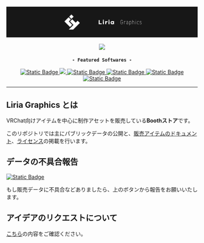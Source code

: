 [![](/images/banner_liria_005.png)](https://eicosapenta.booth.pm)

<p align="center">  
  <a aria-label="booth_link" href="https://eicosapenta.booth.pm/">
    <img src="https://img.shields.io/badge/liria_graphics-303030?style=for-the-badge&label=%F0%9F%90%AB%20booth&labelColor=fc4d50">
  </a>
</p>

<p align="center">
  <strong><code>- Featured Softwares -</code></strong>
</p>

<p align="center">
  <a aria-label="unity" href="https://unity.com/">
    <img alt="Static Badge" src="https://img.shields.io/badge/Unity-4a4a4a.svg?style=for-the-badge&logo=unity&logoColor=white">
  </a>
  <a aria-label="blender" href="https://blender.org/">
    <img src="https://img.shields.io/badge/Blender-%23F5792A.svg?style=for-the-badge&logo=blender&logoColor=white">
  </a>
  <a aria-label="rizomuv" href="https://rizom-lab.com/rizomuv-vs/">
    <img alt="Static Badge" src="https://img.shields.io/badge/rizomuv-ef4000?style=for-the-badge">
  </a>
  <a aria-label="substance" href="https://adobe.com/creativecloud/3d-ar/campaign/pricing.html">
    <img alt="Static Badge" src="https://img.shields.io/badge/Substance_3D-1e3101?style=for-the-badge&logo=adobe">
  </a>
  <a aria-label="affinity_photo" href="https://affinity.serif.com/photo/">
    <img alt="Static Badge" src="https://img.shields.io/badge/Affinity%20Photo-%237E4DD2.svg?style=for-the-badge&logo=affinity-photo&logoColor=white">
  </a>
  <a aria-label="adobe_font" href="https://fonts.adobe.com/">
    <img alt="Static Badge" src="https://img.shields.io/badge/Adobe%20Fonts-333c4a.svg?style=for-the-badge&logo=Adobe%20Fonts&logoColor=white">
  </a>
</p>

---

## Liria Graphics とは

VRChat向けアイテムを中心に制作アセットを販売している**Boothストア**です。

このリポジトリでは主にパブリックデータの公開と、[販売アイテムのドキュメント](https://github.com/Liria-works/liria_graphics/wiki)、[ライセンス](https://github.com/Liria-works/liria_graphics/wiki/%E3%83%A9%E3%82%A4%E3%82%BB%E3%83%B3%E3%82%B9)の掲載を行います。

## データの不具合報告

[![Static Badge](https://img.shields.io/badge/send_issue-cccccc?style=for-the-badge&logo=github&labelColor=262626)](https://github.com/Liria-works/liria_graphics/issues/new?assignees=Liry24&labels=bug&projects=&template=不具合レポート.md&title=商品データの不具合についての報告)

もし販売データに不具合などありましたら、上のボタンから報告をお願いいたします。  

## アイデアのリクエストについて

[こちら](https://github.com/Liria-works/liria_graphics/blob/main/REQUEST.md)の内容をご確認ください。
